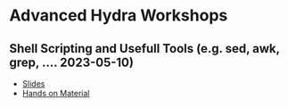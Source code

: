 # Advanced Hydra Workshops
## Shell Scripting and Usefull Tools (e.g. sed, awk, grep, .... 2023-05-10)
* [Slides](scripting_slides.pdf)
* [Hands on Material](scripting_slides.md#scripting-hands-on)
